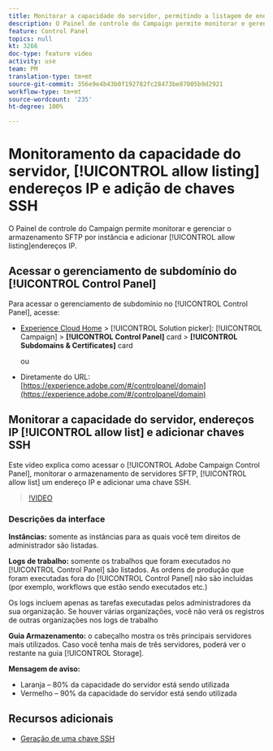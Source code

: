 ```yaml
---
title: Monitorar a capacidade do servidor, permitindo a listagem de endereços IP e a adição de chaves SSH
description: O Painel de controle do Campaign permite monitorar e gerenciar o armazenamento SFTP por instância e adicionar endereços IP a listas de permissões.
feature: Control Panel
topics: null
kt: 3266
doc-type: feature video
activity: use
team: PM
translation-type: tm+mt
source-git-commit: 356e9e4b43b0f192782fc28473be87005b9d2921
workflow-type: tm+mt
source-wordcount: '235'
ht-degree: 100%

---
```



# Monitoramento da capacidade do servidor, [!UICONTROL allow listing] endereços IP e adição de chaves SSH

O Painel de controle do Campaign permite monitorar e gerenciar o armazenamento SFTP por instância e adicionar [!UICONTROL allow listing]endereços IP.

## Acessar o gerenciamento de subdomínio do [!UICONTROL Control Panel] 

Para acessar o gerenciamento de subdomínio no [!UICONTROL Control Panel], acesse:

* [Experience Cloud Home](https://experience.adobe.com/#/home) > [!UICONTROL Solution picker]: [!UICONTROL Campaign] > **[!UICONTROL Control Panel]** card > **[!UICONTROL Subdomains & Certificates]** card

   ou
* Diretamente do URL: [https://experience.adobe.com/#/controlpanel/domain](https://experience.adobe.com/#/controlpanel/domain)

## Monitorar a capacidade do servidor, endereços IP [!UICONTROL allow list] e adicionar chaves SSH

Este vídeo explica como acessar o [!UICONTROL Adobe Campaign Control Panel], monitorar o armazenamento de servidores SFTP, [!UICONTROL allow list] um endereço IP e adicionar uma chave SSH.

>[!VIDEO](https://video.tv.adobe.com/v/27270?quality=12)

### Descrições da interface

**Instâncias:** somente as instâncias para as quais você tem direitos de administrador são listadas.

**Logs de trabalho:** somente os trabalhos que foram executados no [!UICONTROL Control Panel] são listados. As ordens de produção que foram executadas fora do [!UICONTROL Control Panel] não são incluídas (por exemplo, workflows que estão sendo executados etc.)

Os logs incluem apenas as tarefas executadas pelos administradores da sua organização. Se houver várias organizações, você não verá os registros de outras organizações nos logs de trabalho

**Guia Armazenamento:** o cabeçalho mostra os três principais servidores mais utilizados. Caso você tenha mais de três servidores, poderá ver o restante na guia [!UICONTROL Storage].

**Mensagem de aviso:**

* Laranja – 80% da capacidade do servidor está sendo utilizada
* Vermelho – 90% da capacidade do servidor está sendo utilizada

## Recursos adicionais

* [Geração de uma chave SSH](./generate-ssh-key.md)

